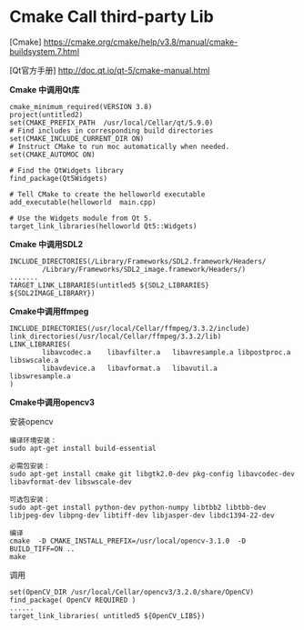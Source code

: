 # Cmake Call third-party Lib

[Cmake] <https://cmake.org/cmake/help/v3.8/manual/cmake-buildsystem.7.html>

[Qt官方手册] <http://doc.qt.io/qt-5/cmake-manual.html>

**Cmake 中调用Qt库**

```
cmake_minimum_required(VERSION 3.8)
project(untitled2)
set(CMAKE_PREFIX_PATH  /usr/local/Cellar/qt/5.9.0)
# Find includes in corresponding build directories
set(CMAKE_INCLUDE_CURRENT_DIR ON)
# Instruct CMake to run moc automatically when needed.
set(CMAKE_AUTOMOC ON)

# Find the QtWidgets library
find_package(Qt5Widgets)

# Tell CMake to create the helloworld executable
add_executable(helloworld  main.cpp)

# Use the Widgets module from Qt 5.
target_link_libraries(helloworld Qt5::Widgets)
```

**Cmake 中调用SDL2**

```
INCLUDE_DIRECTORIES(/Library/Frameworks/SDL2.framework/Headers/
        /Library/Frameworks/SDL2_image.framework/Headers/)
.......
TARGET_LINK_LIBRARIES(untitled5 ${SDL2_LIBRARIES} ${SDL2IMAGE_LIBRARY})
```

**Cmake中调用ffmpeg**

```
INCLUDE_DIRECTORIES(/usr/local/Cellar/ffmpeg/3.3.2/include)
link_directories(/usr/local/Cellar/ffmpeg/3.3.2/lib)
LINK_LIBRARIES(
        libavcodec.a    libavfilter.a   libavresample.a libpostproc.a   libswscale.a
        libavdevice.a   libavformat.a   libavutil.a     libswresample.a
)
```



**Cmake中调用opencv3**

安装opencv

```
编译环境安装：
sudo apt-get install build-essential

必需包安装：
sudo apt-get install cmake git libgtk2.0-dev pkg-config libavcodec-dev libavformat-dev libswscale-dev

可选包安装：
sudo apt-get install python-dev python-numpy libtbb2 libtbb-dev libjpeg-dev libpng-dev libtiff-dev libjasper-dev libdc1394-22-dev

编译
cmake  -D CMAKE_INSTALL_PREFIX=/usr/local/opencv-3.1.0  -D BUILD_TIFF=ON ..
make
```

调用

```
set(OpenCV_DIR /usr/local/Cellar/opencv3/3.2.0/share/OpenCV)
find_package( OpenCV REQUIRED )
......
target_link_libraries( untitled5 ${OpenCV_LIBS})
```
